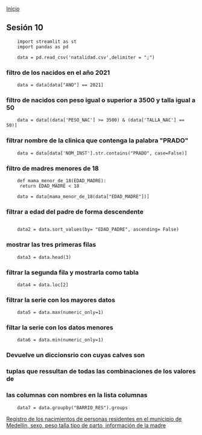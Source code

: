 <!-- No borrar o modificar -->
[Inicio](./index.md)

## Sesión 10 
```
    import streamlit as st
    import pandas as pd

    data = pd.read_csv('natalidad.csv',delimiter = ";")
```

### filtro de los nacidos en el año 2021
```
    data = data[data["ANO"] == 2021]
```

### filtro de nacidos con peso igual o superior a 3500 y talla igual a 50
```
    data = data[(data['PESO_NAC'] >= 3500) & (data['TALLA_NAC'] == 50)]
```

### filtrar nombre de la clinica que contenga la palabra "PRADO"
```
    data = data[data['NOM_INST'].str.contains("PRADO", case=False)]
```

### filtro de madres menores de 18
```
    def mama_menor_de_18(EDAD_MADRE):
     return EDAD_MADRE < 18

    data = data[mama_menor_de_18(data["EDAD_MADRE"])]

```
### filtrar a edad del padre de forma descendente
```

    data2 = data.sort_values(by= "EDAD_PADRE", ascending= False)

```
### mostrar las tres primeras filas
```
    data3 = data.head(3)
```

### filtrar la segunda fila y mostrarla como tabla
```
    data4 = data.loc[2]
```

### filtrar la serie con los mayores datos
```
    data5 = data.max(numeric_only=1)
```

### filtar la serie con los datos menores
```
    data6 = data.min(numeric_only=1)
```

### Devuelve un diccionsrio con cuyas calves son
### tuplas que ressultan de todas las combinaciones de los valores de
### las columnas con nombres en la lista columnas
```
    data7 = data.groupby("BARRIO_RES").groups
```

[Registro de los nacimientos de personas residentes en el municipio de Medellín, sexo, peso,talla,tipo de parto, información de la madre](http://medata.gov.co/dataset/nacimientos)





